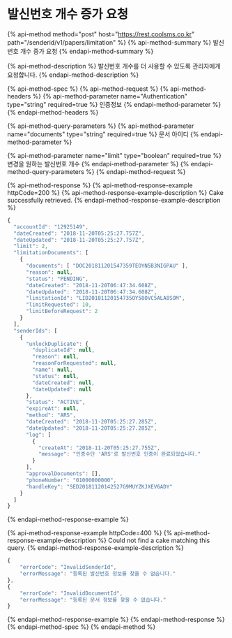 # 발신번호 개수 증가 요청

{% api-method method="post" host="https://rest.coolsms.co.kr" path="/senderid/v1/papers/limitation" %}
{% api-method-summary %}
발신번호 개수 증가 요청
{% endapi-method-summary %}

{% api-method-description %}
발신번호 개수를 더 사용할 수 있도록 관리자에게 요청합니다.
{% endapi-method-description %}

{% api-method-spec %}
{% api-method-request %}
{% api-method-headers %}
{% api-method-parameter name="Authentication" type="string" required=true %}
인증정보
{% endapi-method-parameter %}
{% endapi-method-headers %}

{% api-method-query-parameters %}
{% api-method-parameter name="documents" type="string" required=true %}
문서 아이디
{% endapi-method-parameter %}

{% api-method-parameter name="limit" type="boolean" required=true %}
변경을 원하는 발신번호 개수
{% endapi-method-parameter %}
{% endapi-method-query-parameters %}
{% endapi-method-request %}

{% api-method-response %}
{% api-method-response-example httpCode=200 %}
{% api-method-response-example-description %}
Cake successfully retrieved.
{% endapi-method-response-example-description %}

```javascript
{
  "accountId": "12925149",
  "dateCreated": "2018-11-20T05:25:27.757Z",
  "dateUpdated": "2018-11-20T05:25:27.757Z",
  "limit": 2,
  "limitationDocuments": [
    {
      "documents": [ "DOC201811201547359TEOYN5B3NIGPAU" ],
      "reason": null,
      "status": "PENDING",
      "dateCreated": "2018-11-20T06:47:34.608Z",
      "dateUpdated": "2018-11-20T06:47:34.608Z",
      "limitationId": "LID20181120154735OY58OVC5ALA8SOM",
      "limitRequested": 10,
      "limitBeforeRequest": 2
    }
  ],
  "senderIds": [
    {
      "unlockDuplicate": {
        "duplicateId": null,
        "reason": null,
        "reasonForRequested": null,
        "name": null,
        "status": null,
        "dateCreated": null,
        "dateUpdated": null
      },
      "status": "ACTIVE",
      "expireAt": null,
      "method": "ARS",
      "dateCreated": "2018-11-20T05:25:27.285Z",
      "dateUpdated": "2018-11-20T05:25:27.285Z",
      "log": [
        {
          "createAt": "2018-11-20T05:25:27.755Z",
          "message": "인증수단 'ARS'로 발신번호 인증이 완료되었습니다."
        }
      ],
      "approvalDocuments": [],
      "phoneNumber": "01000000000",
      "handleKey": "SED20181120142527G9MUYZKJXEV6ADY"
    }
  ]
}
```
{% endapi-method-response-example %}

{% api-method-response-example httpCode=400 %}
{% api-method-response-example-description %}
Could not find a cake matching this query.
{% endapi-method-response-example-description %}

```javascript
{
    "errorCode": "InvalidSenderId",
    "errorMessage": "등록된 발신번호 정보를 찾을 수 없습니다."
},
{
    "errorCode": "InvalidDocumentId",
    "errorMessage": "등록된 문서 정보를 찾을 수 없습니다."
}
```
{% endapi-method-response-example %}
{% endapi-method-response %}
{% endapi-method-spec %}
{% endapi-method %}



